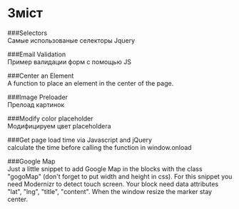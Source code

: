 # Зміст

###Selectors <br>
Самые использованые селекторы Jquery

###Email Validation <br>
Пример валидации форм с помощью JS

###Center an Element <br>
A function to place an element in the center of the page.

###Image Preloader<br>
Прелоад картинок

###Modify color placeholder<br>
Модифицируем цвет placeholderа

###Get page load time via Javascript and jQuery<br>
calculate the time before calling the function in window.onload

###Google Map<br>
Just a little snippet to add Google Map in the blocks with the class "gogoMap" (don't forget to put width and height in css).
For this snippet you need Modernizr to detect touch screen.
Your block need data attributes "lat", "lng", "title", "content".
When the window resize the marker stay center.